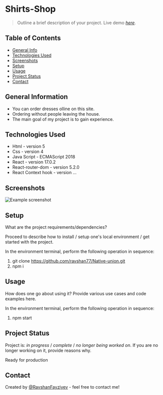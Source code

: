 # Shirts-Shop
> Outline a brief description of your project.
> Live demo [_here_](https://shirtshop.netlify.app/). 

## Table of Contents
* [General Info](#general-information)
* [Technologies Used](#technologies-used)
* [Screenshots](#screenshots)
* [Setup](#setup)
* [Usage](#usage)
* [Project Status](#project-status)
* [Contact](#contact)
<!-- * [License](#license) -->


## General Information
- You can order dresses olline on this site.
- Ordering without people leaving the house.
- The main goal of my project is to gain experience.


## Technologies Used
- Html - version 5
- Css - version 4
- Java Script - ECMAScript 2018
- React - version 17.0.2
- React-router-dom - version 5.2.0
- React Context hook - version ...


## Screenshots
![Example screenshot](https://ravshanfayziyev.netlify.app/assets/img/portfolio/shirts.png)
<!-- If you have screenshots you'd like to share, include them here. -->


## Setup
What are the project requirements/dependencies? 

Proceed to describe how to install / setup one's local environment / get started with the project.


In the environment terminal, perform the following operation in sequence:

1) git clone https://github.com/ravshan77/Native-union.git
2) npm i

## Usage
How does one go about using it?
Provide various use cases and code examples here.


In the environment terminal, perform the following operation in sequence:

1) npm start

## Project Status
Project is: _in progress_ / _complete_ / _no longer being worked on_. If you are no longer working on it, provide reasons why.

Ready for production


## Contact
Created by [@RavshanFayziyev](https://ravshanfayziyev.netlify.app/) - feel free to contact me!


<!-- Optional -->
<!-- ## License -->
<!-- This project is open source and available under the [... License](). -->